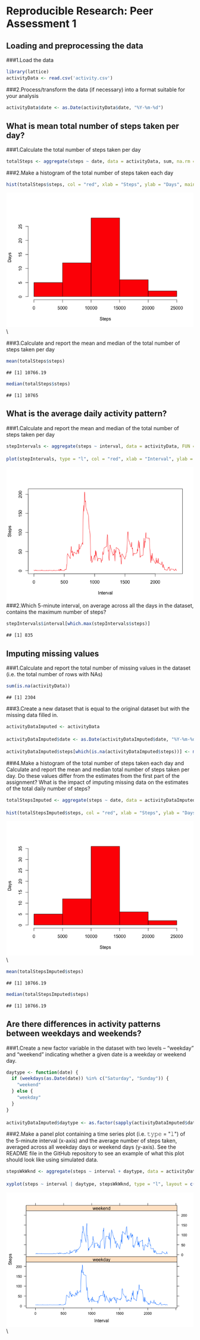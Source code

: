 # Reproducible Research: Peer Assessment 1

## Loading and preprocessing the data

###1.Load the data

```r
library(lattice)
activityData <- read.csv('activity.csv')
```

###2.Process/transform the data (if necessary) into a format suitable for your analysis

```r
activityData$date <- as.Date(activityData$date, "%Y-%m-%d")
```

## What is mean total number of steps taken per day?

###1.Calculate the total number of steps taken per day

```r
totalSteps <- aggregate(steps ~ date, data = activityData, sum, na.rm = TRUE)
```

###2.Make a histogram of the total number of steps taken each day

```r
hist(totalSteps$steps, col = "red", xlab = "Steps", ylab = "Days", main = "")
```

![](PA1_template_files/figure-html/unnamed-chunk-4-1.png)\

###3.Calculate and report the mean and median of the total number of steps taken per day

```r
mean(totalSteps$steps)
```

```
## [1] 10766.19
```

```r
median(totalSteps$steps)
```

```
## [1] 10765
```

## What is the average daily activity pattern?

###1.Calculate and report the mean and median of the total number of steps taken per day

```r
stepIntervals <- aggregate(steps ~ interval, data = activityData, FUN = mean)

plot(stepIntervals, type = "l", col = "red", xlab = "Interval", ylab = "Steps")
```

![](PA1_template_files/figure-html/unnamed-chunk-6-1.png)\
###2.Which 5-minute interval, on average across all the days in the dataset, contains the maximum number of steps?

```r
stepIntervals$interval[which.max(stepIntervals$steps)]
```

```
## [1] 835
```

## Imputing missing values

###1.Calculate and report the total number of missing values in the dataset (i.e. the total number of rows with NAs)

```r
sum(is.na(activityData))
```

```
## [1] 2304
```
###3.Create a new dataset that is equal to the original dataset but with the missing data filled in.

```r
activityDataImputed <- activityData

activityDataImputed$date <- as.Date(activityDataImputed$date, "%Y-%m-%d")

activityDataImputed$steps[which(is.na(activityDataImputed$steps))] <- mean(stepIntervals$steps)
```
###4.Make a histogram of the total number of steps taken each day and Calculate and report the mean and median total number of steps taken per day. Do these values differ from the estimates from the first part of the assignment? What is the impact of imputing missing data on the estimates of the total daily number of steps?

```r
totalStepsImputed <- aggregate(steps ~ date, data = activityDataImputed, sum, na.rm = TRUE)

hist(totalStepsImputed$steps, col = "red", xlab = "Steps", ylab = "Days", main = "")
```

![](PA1_template_files/figure-html/unnamed-chunk-10-1.png)\


```r
mean(totalStepsImputed$steps)
```

```
## [1] 10766.19
```

```r
median(totalStepsImputed$steps)
```

```
## [1] 10766.19
```

## Are there differences in activity patterns between weekdays and weekends?

###1.Create a new factor variable in the dataset with two levels – “weekday” and “weekend” indicating whether a given date is a weekday or weekend day.

```r
daytype <- function(date) {
  if (weekdays(as.Date(date)) %in% c("Saturday", "Sunday")) {
    "weekend"
  } else {
    "weekday"
  }
}

activityDataImputed$daytype <- as.factor(sapply(activityDataImputed$date, daytype))
```
###2.Make a panel plot containing a time series plot (i.e. 𝚝𝚢𝚙𝚎 = "𝚕") of the 5-minute interval (x-axis) and the average number of steps taken, averaged across all weekday days or weekend days (y-axis). See the README file in the GitHub repository to see an example of what this plot should look like using simulated data.

```r
stepsWkWknd <- aggregate(steps ~ interval + daytype, data = activityDataImputed, mean)

xyplot(steps ~ interval | daytype, stepsWkWknd, type = "l", layout = c(1, 2), xlab = "Interval", ylab = "Steps")
```

![](PA1_template_files/figure-html/unnamed-chunk-13-1.png)\
